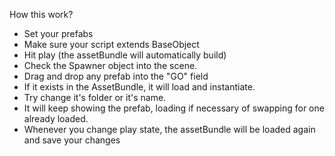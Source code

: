 How this work?
- Set your prefabs
- Make sure your script extends BaseObject
- Hit play (the assetBundle will automatically build)
- Check the Spawner object into the scene.
- Drag and drop any prefab into the "GO" field
- If it exists in the AssetBundle, it will load and instantiate.
- Try change it's folder or it's name.
- It will keep showing the prefab, loading if necessary of swapping for one already loaded.
- Whenever you change play state, the assetBundle will be loaded again and save your changes
